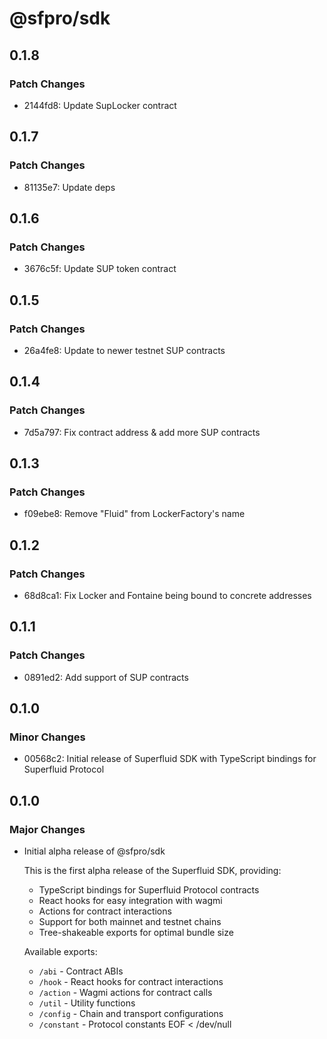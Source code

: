 # @sfpro/sdk

## 0.1.8

### Patch Changes

- 2144fd8: Update SupLocker contract

## 0.1.7

### Patch Changes

- 81135e7: Update deps

## 0.1.6

### Patch Changes

- 3676c5f: Update SUP token contract

## 0.1.5

### Patch Changes

- 26a4fe8: Update to newer testnet SUP contracts

## 0.1.4

### Patch Changes

- 7d5a797: Fix contract address & add more SUP contracts

## 0.1.3

### Patch Changes

- f09ebe8: Remove "Fluid" from LockerFactory's name

## 0.1.2

### Patch Changes

- 68d8ca1: Fix Locker and Fontaine being bound to concrete addresses

## 0.1.1

### Patch Changes

- 0891ed2: Add support of SUP contracts

## 0.1.0

### Minor Changes

- 00568c2: Initial release of Superfluid SDK with TypeScript bindings for Superfluid Protocol

## 0.1.0

### Major Changes

- Initial alpha release of @sfpro/sdk

  This is the first alpha release of the Superfluid SDK, providing:
  - TypeScript bindings for Superfluid Protocol contracts
  - React hooks for easy integration with wagmi
  - Actions for contract interactions
  - Support for both mainnet and testnet chains
  - Tree-shakeable exports for optimal bundle size

  Available exports:
  - `/abi` - Contract ABIs
  - `/hook` - React hooks for contract interactions
  - `/action` - Wagmi actions for contract calls
  - `/util` - Utility functions
  - `/config` - Chain and transport configurations
  - `/constant` - Protocol constants
    EOF < /dev/null
